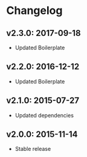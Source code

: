# Changelog

## v2.3.0: 2017-09-18

- Updated Boilerplate

## v2.2.0: 2016-12-12

- Updated Boilerplate

## v2.1.0: 2015-07-27

- Updated dependencies

## v2.0.0: 2015-11-14

- Stable release
